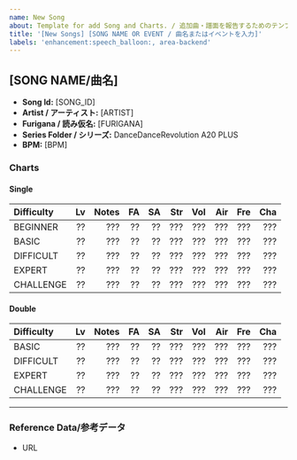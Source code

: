 ```yaml
---
name: New Song
about: Template for add Song and Charts. / 追加曲・譜面を報告するためのテンプレートです。
title: '[New Songs] [SONG NAME OR EVENT / 曲名またはイベントを入力]'
labels: 'enhancement:speech_balloon:, area-backend'
---
```

## [SONG NAME/曲名]
- **Song Id:** [SONG_ID]
- **Artist / アーティスト:** [ARTIST]
- **Furigana / 読み仮名:** [FURIGANA]
- **Series Folder / シリーズ:** DanceDanceRevolution A20 PLUS
- **BPM:** [BPM] <!-- ex. "180", "100-400", "???"  -->
### Charts
<!-- Please enter the contents filled with "?".
If you are not sure, keep it as it is. -->
<!-- "?"で埋められた部分を入力してください。
わからない場合は、そのままにしてください。 -->
#### Single
|Difficulty|Lv|Notes|FA|SA|Str|Vol|Air|Fre|Cha|
|:---------|--:|--:|--:|--:|--:|--:|--:|--:|--:|
|BEGINNER|??|???|??|??|???|???|???|???|???|
|BASIC|??|???|??|??|???|???|???|???|???|
|DIFFICULT|??|???|??|??|???|???|???|???|???|
|EXPERT|??|???|??|??|???|???|???|???|???|
|CHALLENGE|??|???|??|??|???|???|???|???|???|
#### Double
|Difficulty|Lv|Notes|FA|SA|Str|Vol|Air|Fre|Cha|
|:---------|--:|--:|--:|--:|--:|--:|--:|--:|--:|
|BASIC|??|???|??|??|???|???|???|???|???|
|DIFFICULT|??|???|??|??|???|???|???|???|???|
|EXPERT|??|???|??|??|???|???|???|???|???|
|CHALLENGE|??|???|??|??|???|???|???|???|???|
-----
<!-- If you are reporting 2 or above songs. copy & paste it below. -->
<!-- 2曲以上報告する場合は、コピペして以下に入力してください。 -->

### Reference Data/参考データ
<!-- If you have any photos, videos, etc, please paste the link here. -->
<!-- 参考にできる写真、動画などがあれば、ここにリンクを貼り付けてください。 -->
- URL
